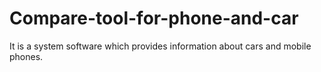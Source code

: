# Compare-tool-for-phone-and-car
It is a system software which provides information about cars and mobile phones.
